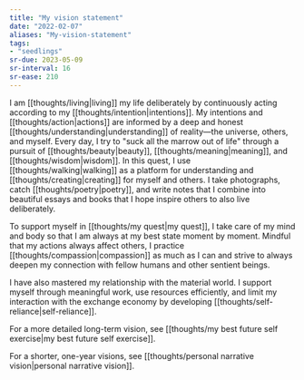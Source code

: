 ```yaml
---
title: "My vision statement"
date: "2022-02-07"
aliases: "My-vision-statement"
tags:
- "seedlings"
sr-due: 2023-05-09
sr-interval: 16
sr-ease: 210
---
```


I am [[thoughts/living|living]] my life deliberately by continuously acting according to my [[thoughts/intention|intentions]]. My intentions and [[thoughts/action|actions]] are informed by a deep and honest [[thoughts/understanding|understanding]] of reality—the universe, others, and myself. Every day, I try to "suck all the marrow out of life" through a pursuit of [[thoughts/beauty|beauty]], [[thoughts/meaning|meaning]], and [[thoughts/wisdom|wisdom]]. In this quest, I use [[thoughts/walking|walking]] as a platform for understanding and [[thoughts/creating|creating]] for myself and others. I take photographs, catch [[thoughts/poetry|poetry]], and write notes that I combine into beautiful essays and books that I hope inspire others to also live deliberately.

To support myself in [[thoughts/my quest|my quest]], I take care of my mind and body so that I am always at my best state moment by moment. Mindful that my actions always affect others, I practice [[thoughts/compassion|compassion]] as much as I can and strive to always deepen my connection with fellow humans and other sentient beings.

I have also mastered my relationship with the material world. I support myself through meaningful work, use resources efficiently, and limit my interaction with the exchange economy by developing [[thoughts/self-reliance|self-reliance]].

For a more detailed long-term vision, see [[thoughts/my best future self exercise|my best future self exercise]].

For a shorter, one-year visions, see [[thoughts/personal narrative vision|personal narrative vision]].